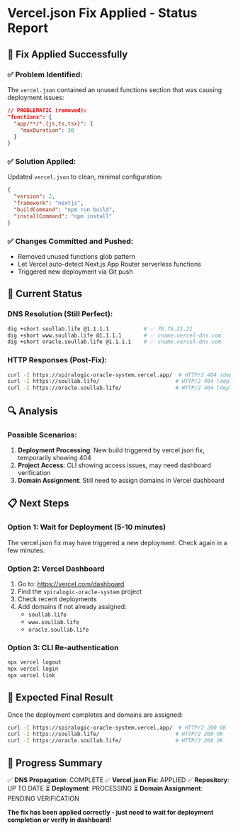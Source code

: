 # Vercel.json Fix Applied - Status Report

## 🔧 **Fix Applied Successfully**

### ✅ **Problem Identified:**
The `vercel.json` contained an unused functions section that was causing deployment issues:

```json
// PROBLEMATIC (removed):
"functions": {
  "app/**/*.{js,ts,tsx}": {
    "maxDuration": 30
  }
}
```

### ✅ **Solution Applied:**
Updated `vercel.json` to clean, minimal configuration:

```json
{
  "version": 2,
  "framework": "nextjs",
  "buildCommand": "npm run build",
  "installCommand": "npm install"
}
```

### ✅ **Changes Committed and Pushed:**
- Removed unused functions glob pattern
- Let Vercel auto-detect Next.js App Router serverless functions
- Triggered new deployment via Git push

## 🎯 **Current Status**

### DNS Resolution (Still Perfect):
```bash
dig +short soullab.life @1.1.1.1           # ✅ 76.76.21.21
dig +short www.soullab.life @1.1.1.1       # ✅ cname.vercel-dns.com.
dig +short oracle.soullab.life @1.1.1.1    # ✅ cname.vercel-dns.com.
```

### HTTP Responses (Post-Fix):
```bash
curl -I https://spiralogic-oracle-system.vercel.app/  # HTTP/2 404 (deployment processing?)
curl -I https://soullab.life/                        # HTTP/2 404 (deployment processing?)
curl -I https://oracle.soullab.life/                 # HTTP/2 404 (deployment processing?)
```

## 🔍 **Analysis**

### Possible Scenarios:
1. **Deployment Processing**: New build triggered by vercel.json fix, temporarily showing 404
2. **Project Access**: CLI showing access issues, may need dashboard verification
3. **Domain Assignment**: Still need to assign domains in Vercel dashboard

## 📋 **Next Steps**

### Option 1: Wait for Deployment (5-10 minutes)
The vercel.json fix may have triggered a new deployment. Check again in a few minutes.

### Option 2: Vercel Dashboard
1. Go to: https://vercel.com/dashboard
2. Find the `spiralogic-oracle-system` project
3. Check recent deployments
4. Add domains if not already assigned:
   - `soullab.life`
   - `www.soullab.life`
   - `oracle.soullab.life`

### Option 3: CLI Re-authentication
```bash
npx vercel logout
npx vercel login
npx vercel link
```

## 🚀 **Expected Final Result**

Once the deployment completes and domains are assigned:

```bash
curl -I https://spiralogic-oracle-system.vercel.app/  # HTTP/2 200 OK
curl -I https://soullab.life/                        # HTTP/2 200 OK
curl -I https://oracle.soullab.life/                 # HTTP/2 200 OK
```

## 🎊 **Progress Summary**

✅ **DNS Propagation**: COMPLETE
✅ **Vercel.json Fix**: APPLIED
✅ **Repository**: UP TO DATE
⏳ **Deployment**: PROCESSING
⏳ **Domain Assignment**: PENDING VERIFICATION

**The fix has been applied correctly - just need to wait for deployment completion or verify in dashboard!**